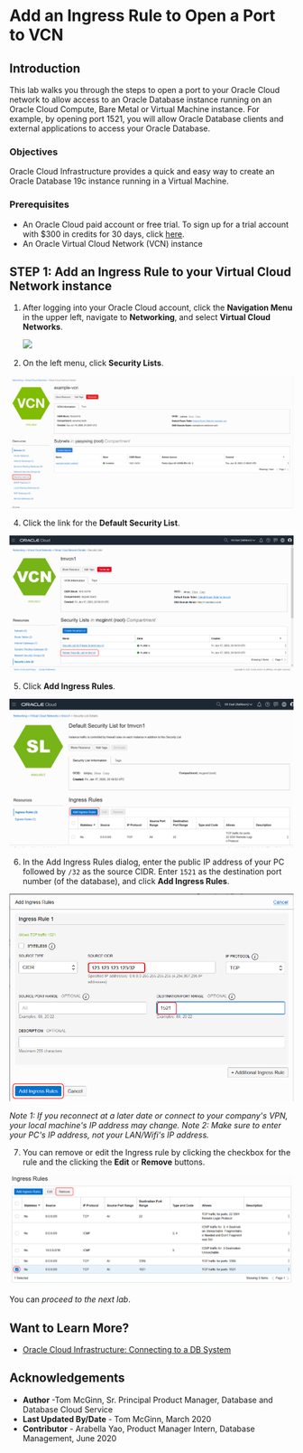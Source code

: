# Add an Ingress Rule to Open a Port to VCN
## Introduction
This lab walks you through the steps to open a port to your Oracle Cloud network to allow access to an Oracle Database instance running on an Oracle Cloud Compute, Bare Metal or Virtual Machine instance. For example, by opening port 1521, you will allow Oracle Database clients and external applications to access your Oracle Database.

### Objectives
Oracle Cloud Infrastructure provides a quick and easy way to create an Oracle Database 19c instance running in a Virtual Machine.

### Prerequisites

* An Oracle Cloud paid account or free trial. To sign up for a trial account with $300 in credits for 30 days, click [here](http://oracle.com/cloud/free).
* An Oracle Virtual Cloud Network (VCN) instance

## **STEP 1**: Add an Ingress Rule to your Virtual Cloud Network instance

1. After logging into your Oracle Cloud account, click the **Navigation Menu** in the upper left, navigate to **Networking**, and select **Virtual Cloud Networks**.

	![](https://raw.githubusercontent.com/oracle/learning-library/master/common/images/console/networking-vcn.png " ")

3. On the left menu, click **Security Lists**.

  ![](images/security-lists.png " ")

4. Click the link for the **Default Security List**.

  ![](images/default-security-list.png " ")

5. Click **Add Ingress Rules**.

  ![](images/add-ingress-rule-1.png " ")

6. In the Add Ingress Rules dialog, enter the public IP address of your PC followed by `/32` as the source CIDR. Enter `1521` as the destination port number (of the database), and click **Add Ingress Rules**.

  ![](images/add-ingress-rule-2.png " ")

  *Note 1: If you reconnect at a later date or connect to your company's VPN, your local machine's IP address may change.*
  *Note 2: Make sure to enter your PC's IP address, not your LAN/Wifi's IP address.*

7. You can remove or edit the Ingress rule by clicking the checkbox for the rule and the clicking the **Edit** or **Remove** buttons.

  ![](images/remove-ingress-rule.png " ")

  You can *proceed to the next lab*.

## Want to Learn More?

* [Oracle Cloud Infrastructure: Connecting to a DB System](https://docs.cloud.oracle.com/en-us/iaas/Content/Database/Tasks/connectingDB.htm)

## Acknowledgements
* **Author** -Tom McGinn, Sr. Principal Product Manager, Database and Database Cloud Service
* **Last Updated By/Date** - Tom McGinn, March 2020
* **Contributor** - Arabella Yao, Product Manager Intern, Database Management, June 2020
